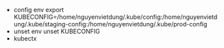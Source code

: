 - config env 
export KUBECONFIG=/home/nguyenvietdung/.kube/config:/home/nguyenvietdung/.kube/staging-config:/home/nguyenvietdung/.kube/prod-config
- unset env
unset KUBECONFIG
- kubectx